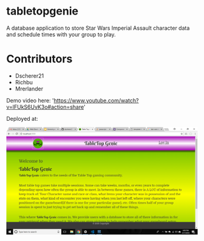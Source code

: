 # tabletopgenie
A database application to store Star Wars Imperial Assault character data and schedule times with your group to play.

# Contributors

- Dscherer21
- Richbu
- Mrerlander

Demo video here: 'https://www.youtube.com/watch?v=lFUkS6UvK3o#action=share'

Deployed at: 



![Demo](app/public/images/genieScreenshot.png)